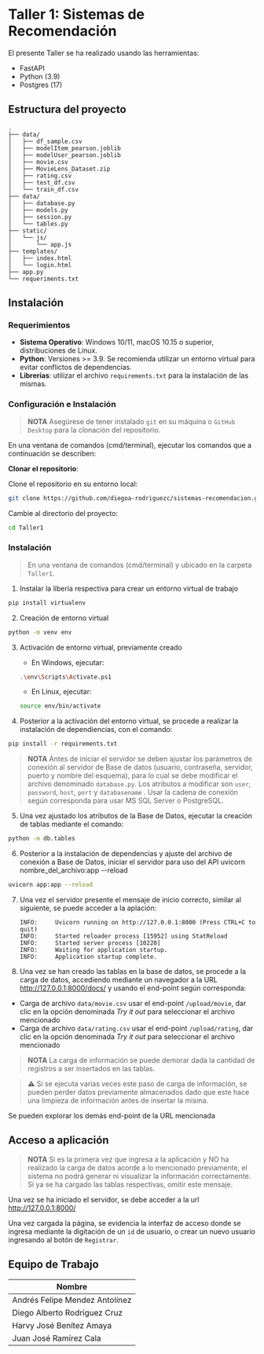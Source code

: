 # Taller 1: Sistemas de Recomendación

El presente Taller se ha realizado usando las herramientas:
- FastAPI
- Python (3.9)
- Postgres (17)

## Estructura del proyecto

```
.
├── data/
│   ├── df_sample.csv
│   ├── modelItem_pearson.joblib
│   ├── modelUser_pearson.joblib
│   ├── movie.csv
│   ├── MovieLens_Dataset.zip
│   ├── rating.csv
│   ├── test_df.csv
│   └── train_df.csv
├── data/
│   ├── database.py
│   ├── models.py
│   ├── session.py
│   └── tables.py
├── static/
│   └── js/
│       └── app.js
├── templates/
│   ├── index.html
│   └── login.html
├── app.py
└── requeriments.txt

```

## Instalación

### Requerimientos

- **Sistema Operativo**: Windows 10/11, macOS 10.15 o superior, distribuciones de Linux.
- **Python**: Versiones >= 3.9. Se recomienda utilizar un entorno virtual para evitar conflictos de dependencias.
- **Librerías**: utilizar el archivo `requirements.txt` para la instalación de las mismas.

### Configuración e Instalación

> **NOTA** Asegúrese de tener instalado `git` en su máquina o `GitHub Desktop` para la clonación del repositorio.

En una ventana de comandos (cmd/terminal), ejecutar los comandos que a continuación se describen:

**Clonar el repositorio**:

Clone el repositorio en su entorno local:
   ```bash
   git clone https://github.com/diegoa-rodriguezc/sistemas-recomendacion.git
   ```
   Cambie al directorio del proyecto:
   ```bash
   cd Taller1
   ```

### Instalación

> En una ventana de comandos (cmd/terminal) y ubicado en la carpeta `Taller1`.

1. Instalar la libería respectiva para crear un entorno virtual de trabajo

```bash 
pip install virtualenv
```

2. Creación de entorno virtual
```bash 
python -m venv env
```

3. Activación de entorno virtual, previamente creado
    * En Windows, ejecutar:
    ```bash
    .\env\Scripts\Activate.ps1
    ```
    * En Linux, ejecutar:
    ```bash
    source env/bin/activate
    ```

4. Posterior a la activación del entorno virtual, se procede a realizar la instalación de dependiencias, con el comando:
```bash
pip install -r requirements.txt
```

> **NOTA** Antes de iniciar el servidor se deben ajustar los parámetros de conexión al servidor de Base de datos (usuario, contraseña, servidor, puerto y nombre del esquema), para lo cual se debe modificar el archivo denominado `database.py`. 
Los atributos a modificar son `user`, `password`, `host`, `port` y `databasename` .
Usar la cadena de conexión según corresponda para usar MS SQL Server o PostgreSQL.

5. Una vez ajustado los atributos de la Base de Datos, ejecutar la creación de tablas mediante el comando: 
```bash
python -m db.tables
```

6. Posterior a la instalación de dependencias y ajuste del archivo de conexión a Base de Datos, iniciar el servidor para uso del API
uvicorn nombre_del_archivo:app --reload

```bash
uvicorn app:app --reload
```

7. Una vez el servidor presente el mensaje de inicio correcto, similar al siguiente, se puede acceder a la aplación:
   ```
   INFO:     Uvicorn running on http://127.0.0.1:8000 (Press CTRL+C to quit)
   INFO:     Started reloader process [15952] using StatReload
   INFO:     Started server process [10220]
   INFO:     Waiting for application startup.
   INFO:     Application startup complete.
   ```

8. Una vez se han creado las tablas en la base de datos, se procede a la carga de datos, accediendo mediante un navegador a la URL http://127.0.0.1:8000/docs/ y usando el end-point según corresponda:
- Carga de archivo `data/movie.csv` usar el end-point `/upload/movie`, dar clic en la opción denominada *Try it out* para seleccionar el archivo mencionado
- Carga de archivo `data/rating.csv` usar el end-point `/upload/rating`, dar clic en la opción denominada *Try it out* para seleccionar el archivo mencionado

> **NOTA** La carga de información se puede demorar dada la cantidad de registros a ser insertados en las tablas.

> ⚠️ Si se ejecuta varias veces este paso de carga de información, se pueden perder datos previamente almacenados dado que este hace una limpieza de información antes de insertar la misma.

Se pueden explorar los demás end-point de la URL mencionada


## Acceso a aplicación

> **NOTA** Si es la primera vez que ingresa a la aplicación y NO ha realizado la carga de datos acorde a lo mencionado previamente, el sistema no podrá generar ni visualizar la información correctamente. Si ya se ha cargado las tablas respectivas, omitir este mensaje.
 
Una vez se ha iniciado el servidor, se debe acceder a la url http://127.0.0.1:8000/ 

Una vez cargada la página, se evidencia la interfaz de acceso donde se ingresa mediante la digitación de un `id` de usuario, o crear un nuevo usuario ingresando al botón de `Registrar`.

## Equipo de Trabajo

| Nombre | 
|-------------|
| Andrés Felipe Mendez Antolínez |
| Diego Alberto Rodríguez Cruz |
| Harvy José Benítez Amaya |
| Juan José Ramírez Cala |
